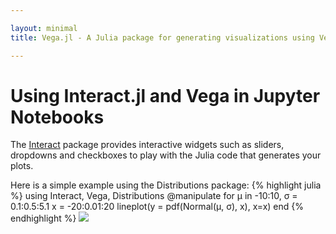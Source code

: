 ```yaml
---

layout: minimal
title: Vega.jl - A Julia package for generating visualizations using Vega

---
```


# Using Interact.jl and Vega in Jupyter Notebooks

The [Interact](https://github.com/JuliaLang/Interact.jl) package provides interactive widgets such as sliders, dropdowns and checkboxes to play with the Julia code that generates your plots.

Here is a simple example using the Distributions package:
{% highlight julia %}
    using Interact, Vega, Distributions
    @manipulate for μ in -10:10, σ = 0.1:0.5:5.1
        x = -20:0.01:20
        lineplot(y = pdf(Normal(μ, σ), x), x=x)
    end
{% endhighlight %}
<img src="http://johnmyleswhite.github.io/Vega.jl/images/interact_jupyter.gif"/>
